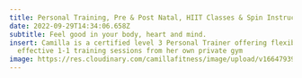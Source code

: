 ```yaml
---
title: Personal Training, Pre & Post Natal, HIIT Classes & Spin Instructor
date: 2022-09-29T14:34:06.658Z
subtitle: Feel good in your body, heart and mind.
insert: Camilla is a certified level 3 Personal Trainer offering flexible and
  effective 1-1 training sessions from her own private gym
image: https://res.cloudinary.com/camillafitness/image/upload/v1664793995/camilla-cresswell-hero-image_t3egf4.jpg
---
```

